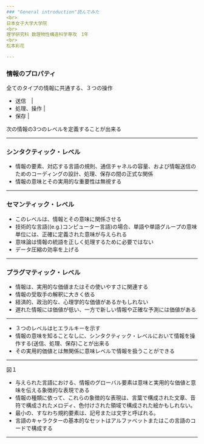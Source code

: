 ```yaml
---
### "General introduction"読んでみた
<br>
日本女子大学大学院
<br>
理学研究科 数理物性構造科学専攻　1年
<br>
松本彩花

---
```

### 情報のプロパティ

全てのタイプの情報に共通する、３つの操作

- 送信　|
- 処理、操作 |
- 保存 |

次の情報の3つのレベルを定義することが出来る

---
### シンタクティック・レベル

- 情報の要素、対応する言語の規則、通信チャネルの容量、および情報送信のためのコーディングの設計、処理、保存の間の正式な関係
- 情報の意味とその実用的な重要性は無視する

---
### セマンティック・レベル

- このレベルは、情報とその意味に関係させる
- 技術的な言語((e.g.)コンピューター言語)の場合、単語や単語グループの意味単位には、正確に定義された意味が与えられる
- 意味論は情報の統語を正しく処理するために必要ではない
- データ圧縮の効率を上げる

---
### プラグマティック・レベル
 
- 情報は、実用的な価値またはその使いやすさに関連する
- 情報の受取手の解釈に大きく依る
- 経済的、政治的な、心理学的な価値があるかもしれない
- 遅れた情報には価値が低い、一方で新しい情報や正確な予測には価値がある

---

- ３つのレベルはヒエラルキーを示す
- 情報の意味を知ることなしに、シンタクティック・レベルにおいて情報を操作する(送信、処理、保存)ことが出来る
- その実用的価値とは無関係に意味レベルで情報を扱うことができる

---
図１
- 与えられた言語における、情報のグローバル要素は意味と実用的な価値と意味を伝える象徴的な表現である
- 情報の種類に依って、これらの象徴的な表現は、言葉で構成された文章、音符で構成されたメロディ、色付けされた領域で構成された絵かもしれない。
- 最小の、すなわち規約要素は、記号または文字と呼ばれる。
- 言語のキャラクターの基本的なセットはアルファベットまたはこの言語のコードで構成する

---

